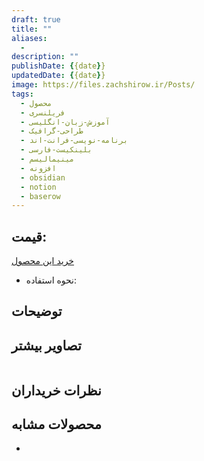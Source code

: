 ```yaml
---
draft: true
title: ""
aliases: 
  - 
description: ""
publishDate: {{date}}
updatedDate: {{date}}
image: https://files.zachshirow.ir/Posts/
tags:
  - محصول
  - فریلنسری
  - آموزش-زبان-انگلیسی
  - طراحی-گرافیک
  - برنامه-نویسی-فرانت-اند
  - بلینکیست-فارسی
  - مینیمالیسم
  - افزونه
  - obsidian
  - notion
  - baserow
---
```



## قیمت: 

<a  class="btn" href="" target="_blank">خرید این محصول</a>

- نحوه استفاده: 

## توضیحات



## تصاویر بیشتر

![]()

## نظرات خریداران

> 

## محصولات مشابه

- 